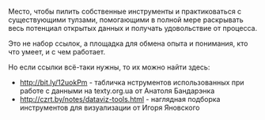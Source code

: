 Место, чтобы пилить собственные инструменты и практиковаться с
существующими тулзами, помогающими в полной мере раскрывать весь
потенциал открытых данных и получать удовольствие от процесса.

Это не набор ссылок, а площадка для обмена опыта и понимания,
кто что умеет, и с чем работает.

Но если ссылки всё-таки нужны, то их можно найти здесь:

 * http://bit.ly/12uokPm - табличка нструментов использованных
   при работе с данными на texty.org.ua от Анатоля Бандарэнка
 * http://czrt.by/notes/dataviz-tools.html - наглядная подборка
   инструментов для визуализации от Игоря Яновского
